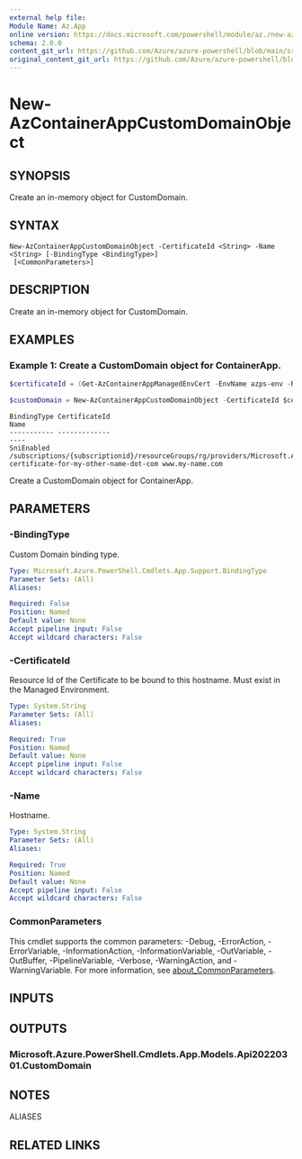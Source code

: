 ```yaml
---
external help file: 
Module Name: Az.App
online version: https://docs.microsoft.com/powershell/module/az./new-azcontainerappcustomdomainobject
schema: 2.0.0
content_git_url: https://github.com/Azure/azure-powershell/blob/main/src/App/help/New-AzContainerAppCustomDomainObject.md
original_content_git_url: https://github.com/Azure/azure-powershell/blob/main/src/App/help/New-AzContainerAppCustomDomainObject.md
---
```


# New-AzContainerAppCustomDomainObject

## SYNOPSIS
Create an in-memory object for CustomDomain.

## SYNTAX

```
New-AzContainerAppCustomDomainObject -CertificateId <String> -Name <String> [-BindingType <BindingType>]
 [<CommonParameters>]
```

## DESCRIPTION
Create an in-memory object for CustomDomain.

## EXAMPLES

### Example 1: Create a CustomDomain object for ContainerApp.
```powershell
$certificateId = (Get-AzContainerAppManagedEnvCert -EnvName azps-env -ResourceGroupName azpstest_gp -Name azps-env-cert).Id

$customDomain = New-AzContainerAppCustomDomainObject -CertificateId $certificateId -Name www.fabrikam.com -BindingType SniEnabled
```

```output
BindingType CertificateId                                                                                                                                                Name
----------- -------------                                                                                                                                                ----
SniEnabled  /subscriptions/{subscriptionid}/resourceGroups/rg/providers/Microsoft.App/managedEnvironments/demokube/certificates/my-certificate-for-my-other-name-dot-com www.my-name.com
```

Create a CustomDomain object for ContainerApp.

## PARAMETERS

### -BindingType
Custom Domain binding type.

```yaml
Type: Microsoft.Azure.PowerShell.Cmdlets.App.Support.BindingType
Parameter Sets: (All)
Aliases:

Required: False
Position: Named
Default value: None
Accept pipeline input: False
Accept wildcard characters: False
```

### -CertificateId
Resource Id of the Certificate to be bound to this hostname.
Must exist in the Managed Environment.

```yaml
Type: System.String
Parameter Sets: (All)
Aliases:

Required: True
Position: Named
Default value: None
Accept pipeline input: False
Accept wildcard characters: False
```

### -Name
Hostname.

```yaml
Type: System.String
Parameter Sets: (All)
Aliases:

Required: True
Position: Named
Default value: None
Accept pipeline input: False
Accept wildcard characters: False
```

### CommonParameters
This cmdlet supports the common parameters: -Debug, -ErrorAction, -ErrorVariable, -InformationAction, -InformationVariable, -OutVariable, -OutBuffer, -PipelineVariable, -Verbose, -WarningAction, and -WarningVariable. For more information, see [about_CommonParameters](http://go.microsoft.com/fwlink/?LinkID=113216).

## INPUTS

## OUTPUTS

### Microsoft.Azure.PowerShell.Cmdlets.App.Models.Api20220301.CustomDomain

## NOTES

ALIASES

## RELATED LINKS

